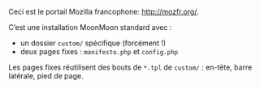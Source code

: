  Ceci est le portail Mozilla francophone: <http://mozfr.org/>.

 C’est une installation MoonMoon standard avec :
 * un dossier `custom/` spécifique (forcément !)
 * deux pages fixes : `manifesto.php` et `config.php`

Les pages fixes réutilisent des bouts de `*.tpl` de `custom/` : en-tête, barre
 latérale, pied de page.

